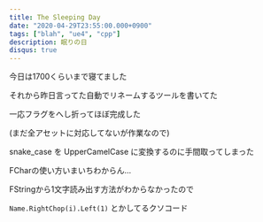 ```yaml
---
title: The Sleeping Day
date: "2020-04-29T23:55:00.000+0900"
tags: ["blah", "ue4", "cpp"]
description: 眠りの日
disqus: true
---
```


今日は1700くらいまで寝てました

それから昨日言ってた自動でリネームするツールを書いてた

一応フラグをへし折ってほぼ完成した

(まだ全アセットに対応してないが作業なので)

snake_case を UpperCamelCase に変換するのに手間取ってしまった

FCharの使い方いまいちわからん…

FStringから1文字読み出す方法がわからなかったので

`Name.RightChop(i).Left(1)` とかしてるクソコード
